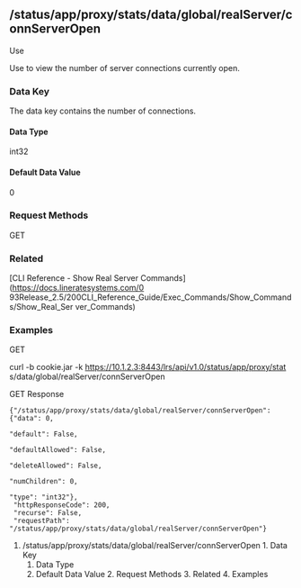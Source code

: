 ## /status/app/proxy/stats/data/global/realServer/connServerOpen

Use

Use to view the number of server connections currently open.

### Data Key

The data key contains the number of connections.

#### Data Type

int32

#### Default Data Value

0

### Request Methods

GET

### Related

[CLI Reference - Show Real Server Commands](https://docs.lineratesystems.com/0
93Release_2.5/200CLI_Reference_Guide/Exec_Commands/Show_Commands/Show_Real_Ser
ver_Commands)

### Examples

GET

curl -b cookie.jar -k https://10.1.2.3:8443/lrs/api/v1.0/status/app/proxy/stat
s/data/global/realServer/connServerOpen

GET Response

    
    {"/status/app/proxy/stats/data/global/realServer/connServerOpen": {"data": 0,
                                                                        "default": False,
                                                                        "defaultAllowed": False,
                                                                        "deleteAllowed": False,
                                                                        "numChildren": 0,
                                                                        "type": "int32"},
     "httpResponseCode": 200,
     "recurse": False,
     "requestPath": "/status/app/proxy/stats/data/global/realServer/connServerOpen"}
    

  1. /status/app/proxy/stats/data/global/realServer/connServerOpen
    1. Data Key
      1. Data Type
      2. Default Data Value
    2. Request Methods
    3. Related
    4. Examples

